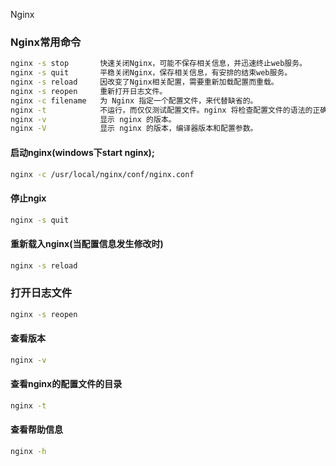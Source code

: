 Nginx
<a name="G0WoN"></a>
### Nginx常用命令
```bash
nginx -s stop       快速关闭Nginx，可能不保存相关信息，并迅速终止web服务。
nginx -s quit       平稳关闭Nginx，保存相关信息，有安排的结束web服务。
nginx -s reload     因改变了Nginx相关配置，需要重新加载配置而重载。
nginx -s reopen     重新打开日志文件。
nginx -c filename   为 Nginx 指定一个配置文件，来代替缺省的。
nginx -t            不运行，而仅仅测试配置文件。nginx 将检查配置文件的语法的正确性，并尝试打开配置文件中所引用到的文件。
nginx -v            显示 nginx 的版本。
nginx -V            显示 nginx 的版本，编译器版本和配置参数。
```
<a name="lzW2Z"></a>
#### 启动nginx(windows下start nginx);
```bash
nginx -c /usr/local/nginx/conf/nginx.conf
```
<a name="o5mcw"></a>
#### 停止ngix
```bash
nginx -s quit
```
<a name="QSecm"></a>
#### 重新载入nginx(当配置信息发生修改时)
```bash
nginx -s reload
```
<a name="9jQ2D"></a>
### 打开日志文件
```bash
nginx -s reopen
```
<a name="I4O4k"></a>
#### 查看版本
```bash
nginx -v
```
<a name="D26O0"></a>
#### 查看nginx的配置文件的目录
```bash
nginx -t
```
<a name="hIKuX"></a>
#### 查看帮助信息
```bash
nginx -h
```
